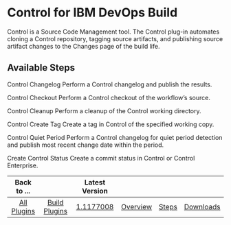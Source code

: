 
Control for IBM DevOps Build
===========================

Control is a Source Code Management tool. The Control plug-in automates cloning a Control repository, tagging source artifacts, and publishing source artifact changes to the Changes page of the build life.


Available Steps
---------------

Control Changelog Perform a Control changelog and publish the results.

Control Checkout Perform a Control checkout of the workflow’s source.

Control Cleanup Perform a cleanup of the Control working directory.

Control Create Tag Create a tag in Control of the specified working copy.

Control Quiet Period Perform a Control changelog for quiet period detection and publish most recent change date within the period.

Create Control Status Create a commit status in Control or Control Enterprise.



|Back to ...||Latest Version||||
| :---: | :---: | :---: | :---: | :---: | :---: |
|[All Plugins](../../index.md)|[Build Plugins](../README.md)|[1.1177008](https://raw.githubusercontent.com/UrbanCode/IBM-UCB-PLUGINS/main/files/Control/Control-1.1177008.zip)|[Overview](overview.md)|[Steps](steps.md)|[Downloads](downloads.md)|
